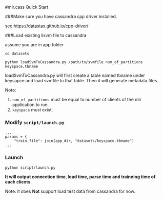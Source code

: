 #mlr.cass Quick Start

###Make sure you have cassandra cpp driver installed.

see https://datastax.github.io/cpp-driver/

###Load existing lisvm file to cassandra

assume you are in app folder

    cd datasets
    
    python loadSvmToCassandra.py /path/to/svmfile num_of_partitions keyspace.tbname
    
loadSvmToCassandra.py will first create a table named tbname under keysapce and load svmfile to that table.
Then it will generate metadata files.

Note: 

1. `num_of_partitions` must be equal to number of clients of the mlr application to run.
2. `keyspace` must exist.

### Modify `script/launch.py`
    
    ...
    params = {
        "train_file": join(app_dir, "datasets/keyspace.tbname")
    ...
    
### Launch

    python script/launch.py
    
    
**It will output connection time, load time, parse time and trainning time of each clients**.

Note: It does **Not** support load test data from cassandra for now.